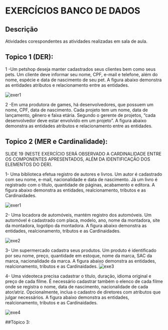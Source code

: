 # EXERCÍCIOS BANCO DE DADOS  
## Descrição
Atividades corespondentes as atividades realizadas em sala de aula. 
## Topico 1 (DER):
1 -Um petshop deseja manter cadastrados seus clientes bem como seus pets.
Um cliente deve informar seu nome, CPF, e-mail e telefone, além do nome, espécie e data de nascimento de seu pet. A figura abaixo demonstra as entidades atributos e relacionamento entre as entidades.

![exer1](https://raw.githubusercontent.com/FabioCCamarg/Exerc-ciosBancoDeDados/main/Exerc%C3%ADcioPetShop/Captura%20de%20tela%202023-09-12%20084348.png)

2 -Em uma produtora de games, há desenvolvedores, que possuem um nome, CPF, data de nascimento.
Cada projeto tem um nome, data de lançamento, gênero e faixa etária. Segundo o gerente de projetos, “cada desenvolvedor deve estar envolvido em um projeto”. A figura abaixo demonstra as entidades atributos e relacionamento entre as entidades.

## Topico 2 (MER e Cardinalidade):

SLIDE 19 (NESTE EXERCÍCIO SERÁ OBSERVADO A CARDINALIDADE ENTRE OS COMPONENTES APRESENTADOS, ALÉM DA IDENTIFICAÇÃO DOS ELEMENTOS DO DER).

1- Uma biblioteca efetua registro de autores e livros. Um autor é cadastrado com seu nome, e-mail, nacionalidade e data de nascimento. Já um livro é registrado com o título, quantidade de páginas, acabamento e editora. A figura abaixo demonstra as entidades, realcionamento, tributos e as Cardinaidades.

![exer1](https://raw.githubusercontent.com/FabioCCamarg/Exerc-ciosBancoDeDados/main/Exer%C3%ADcioAutor_Livro/Captura%20de%20tela%202023-09-05%20092820.png)

2- Uma locadora de automóveis, mantém registro dos automóveis. Um automóvel é cadastrado com placa, modelo, ano, nome da montadora, site da montadora, logotipo da montadora. A figura abaixo demonstra as entidades, realcionamento, tributos e as Cardinaidades.

![exe2](https://raw.githubusercontent.com/FabioCCamarg/Exerc-ciosBancoDeDados/main/Exerc%C3%ADcioMotadoraAutomovel/Captura%20de%20tela%202023-09-05%20094733.png)

3- Um supermercado cadastra seus produtos. Um produto é identificado por seu nome, preço, quantidade em estoque, nome da marca, SAC da marca, nacionalidade da marca. A figura abaixo demonstra as entidades, realcionamento, tributos e as Cardinaidades.
![exe3](https://raw.githubusercontent.com/FabioCCamarg/Exerc-ciosBancoDeDados/main/Exerc%C3%ADcioPordutoMarca/Captura%20de%20tela%202023-09-05%20101421.png)

4- Uma videoteca precisa cadastrar o título, duração, idioma original e preço de cada filme. É necessário cadastrar também o elenco de cada filme onde se registra o nome, data de nascimento, nacionalidade de cada ator/atriz. Opcionalmente, inclua o cadastro de diretores com atributos que julgar necessários. A figura abaixo demonstra as entidades, realcionamento, tributos e as Cardinaidades.

![exe4](https://raw.githubusercontent.com/FabioCCamarg/Exerc-ciosBancoDeDados/main/Exerc%C3%ADcioDiretorFilmeElenco/Captura%20de%20tela%202023-09-05%20102845.png)

##Tópico 3: 



